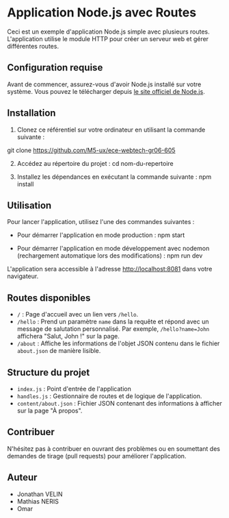 # Application Node.js avec Routes

Ceci est un exemple d'application Node.js simple avec plusieurs routes. L'application utilise le module HTTP pour créer un serveur web et gérer différentes routes.

## Configuration requise

Avant de commencer, assurez-vous d'avoir Node.js installé sur votre système. Vous pouvez le télécharger depuis [le site officiel de Node.js](https://nodejs.org/).

## Installation

1. Clonez ce référentiel sur votre ordinateur en utilisant la commande suivante :

git clone https://github.com/M5-ux/ece-webtech-gr06-605


2. Accédez au répertoire du projet : 
cd nom-du-repertoire


3. Installez les dépendances en exécutant la commande suivante : 
npm install


## Utilisation

Pour lancer l'application, utilisez l'une des commandes suivantes :

- Pour démarrer l'application en mode production :
npm start


- Pour démarrer l'application en mode développement avec nodemon (rechargement automatique lors des modifications) :
npm run dev


L'application sera accessible à l'adresse [http://localhost:8081](http://localhost:8081) dans votre navigateur.

## Routes disponibles

- `/` : Page d'accueil avec un lien vers `/hello`.
- `/hello` : Prend un paramètre `name` dans la requête et répond avec un message de salutation personnalisé. Par exemple, `/hello?name=John` affichera "Salut, John !" sur la page.
- `/about` : Affiche les informations de l'objet JSON contenu dans le fichier `about.json` de manière lisible.

## Structure du projet

- `index.js` : Point d'entrée de l'application
- `handles.js` : Gestionnaire de routes et de logique de l'application.
- `content/about.json` : Fichier JSON contenant des informations à afficher sur la page "À propos".

## Contribuer

N'hésitez pas à contribuer en ouvrant des problèmes ou en soumettant des demandes de tirage (pull requests) pour améliorer l'application.

## Auteur
- Jonathan VELIN
- Mathias NERIS
- Omar 

